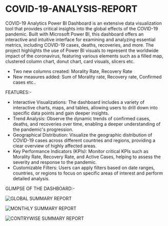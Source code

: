 # COVID-19-ANALYSIS-REPORT
COVID-19 Analytics Power BI Dashboard is an extensive data visualization tool that provides critical insights into the global effects of the COVID-19 pandemic.
Built with Microsoft Power BI, this dashboard offers an interactive and intuitive interface for examining and analyzing essential metrics, including COVID-19 cases, deaths, recoveries, and more.
The project highlights the use of Power BI visuals to represent the worldwide impact of the coronavirus, featuring various elements such as a filled map, clustered column chart, donut chart, card visuals, slicers etc.

* Two  new columns created: Morality Rate, Recovery Rate
* New measures added: Sum of Morality rate, Recovery rate, Confirmed cases etc..

FEATURES:-
* Interactive Visualizations: 
       The dashboard includes a variety of interactive charts, maps, and tables, allowing users to drill down into specific data points and gain deeper insights.
* Trend Analysis:
       Observe the dynamic trends of confirmed cases, deaths, and recoveries over time, enabling a deeper understanding of the          pandemic's progression.
* Geographical Distribution:
       Visualize the geographic distribution of COVID-19 cases across different countries and regions, providing a clear overview of highly affected areas.
* Key Performance Indicators (KPIs):
       Monitor critical KPIs such as Morality Rate, Recovery Rate, and Active Cases, helping to assess the severity and response to the pandemic.
* Customizable Filters:
       Users can apply filters based on date ranges, countries, or regions to focus on specific areas of interest and perform detailed analysis.

GLIMPSE OF THE DASHBOARD:-

![GLOBAL SUMMARY REPORT](https://github.com/user-attachments/assets/2847486d-f48c-4cb8-866b-d8167bb2ddc9)

![MONTHLY SUMMARY REPORT](https://github.com/user-attachments/assets/b24baa58-a53c-4352-a5a6-ecdaf06e1e59)

![CONTRYWISE SUMMARY REPORT](https://github.com/user-attachments/assets/a7b3a691-d565-4d72-95a6-2e2617aa700c)
